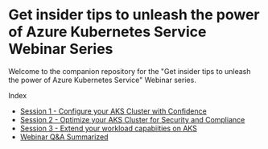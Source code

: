 # Get insider tips to unleash the power of Azure Kubernetes Service Webinar Series

Welcome to the companion repository for the "Get insider tips to unleash the power of Azure Kubernetes Service" Webinar series. 

Index
- [Session 1 - Configure your AKS Cluster with Confidence](2021-04-14-configure-your-aks-cluster-with-confidence)
- [Session 2 - Optimize your AKS Cluster for Security and Compliance](2021-04-21-optimize-your-aks-cluster-for-security-and-compliance)
- [Session 3 - Extend your workload capabiities on AKS](2021-04-28-extend-your-workload-capabilities-on-aks)
- [Webinar Q&A Summarized](Q&A.md)
